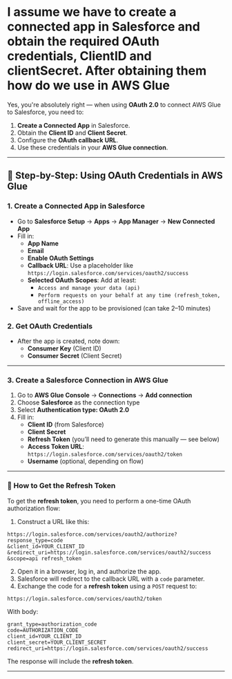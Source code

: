 # I assume we have to create a connected app in Salesforce and obtain the required OAuth credentials, ClientID and clientSecret. After obtaining them how do we use in AWS Glue

Yes, you're absolutely right — when using **OAuth 2.0** to connect AWS Glue to Salesforce, you need to:

1. **Create a Connected App** in Salesforce.
2. Obtain the **Client ID** and **Client Secret**.
3. Configure the **OAuth callback URL**.
4. Use these credentials in your **AWS Glue connection**.

---

## 🔐 Step-by-Step: Using OAuth Credentials in AWS Glue

### **1. Create a Connected App in Salesforce**
- Go to **Salesforce Setup** → **Apps** → **App Manager** → **New Connected App**
- Fill in:
  - **App Name**
  - **Email**
  - **Enable OAuth Settings**
  - **Callback URL**: Use a placeholder like `https://login.salesforce.com/services/oauth2/success`
  - **Selected OAuth Scopes**: Add at least:
    - `Access and manage your data (api)`
    - `Perform requests on your behalf at any time (refresh_token, offline_access)`
- Save and wait for the app to be provisioned (can take 2–10 minutes)

### **2. Get OAuth Credentials**
- After the app is created, note down:
  - **Consumer Key** (Client ID)
  - **Consumer Secret** (Client Secret)

---

### **3. Create a Salesforce Connection in AWS Glue**
1. Go to **AWS Glue Console** → **Connections** → **Add connection**
2. Choose **Salesforce** as the connection type
3. Select **Authentication type: OAuth 2.0**
4. Fill in:
   - **Client ID** (from Salesforce)
   - **Client Secret**
   - **Refresh Token** (you’ll need to generate this manually — see below)
   - **Access Token URL**: `https://login.salesforce.com/services/oauth2/token`
   - **Username** (optional, depending on flow)

---

### 🔄 How to Get the Refresh Token
To get the **refresh token**, you need to perform a one-time OAuth authorization flow:

1. Construct a URL like this:

```
https://login.salesforce.com/services/oauth2/authorize?response_type=code
&client_id=YOUR_CLIENT_ID
&redirect_uri=https://login.salesforce.com/services/oauth2/success
&scope=api refresh_token
```

2. Open it in a browser, log in, and authorize the app.
3. Salesforce will redirect to the callback URL with a `code` parameter.
4. Exchange the code for a **refresh token** using a `POST` request to:

```
https://login.salesforce.com/services/oauth2/token
```

With body:

```x-www-form-urlencoded
grant_type=authorization_code
code=AUTHORIZATION_CODE
client_id=YOUR_CLIENT_ID
client_secret=YOUR_CLIENT_SECRET
redirect_uri=https://login.salesforce.com/services/oauth2/success
```

The response will include the **refresh token**.

---
